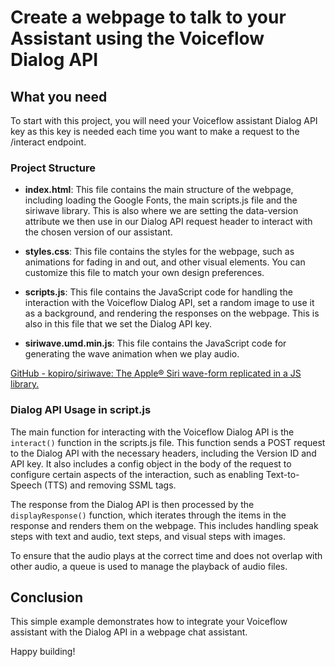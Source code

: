 # Create a webpage to talk to your Assistant using the Voiceflow Dialog API

## What you need

To start with this project, you will need your Voiceflow assistant Dialog API key as this key is needed each time you want to make a request to the /interact endpoint.


### Project Structure

- **index.html**: This file contains the main structure of the webpage, including loading the Google Fonts, the main scripts.js file and the siriwave library.
This is also where we are setting the data-version attribute we then use in our Dialog API request header to interact with the chosen version of our assistant.

- **styles.css**: This file contains the styles for the webpage, such as animations for fading in and out, and other visual elements. You can customize this file to match your own design preferences.

- **scripts.js**: This file contains the JavaScript code for handling the interaction with the Voiceflow Dialog API, set a random image to use it as a background, and rendering the responses on the webpage. This is also in this file that we set the Dialog API key.

- **siriwave.umd.min.js**: This file contains the JavaScript code for generating the wave animation when we play audio.

[GitHub - kopiro/siriwave: The Apple® Siri wave-form replicated in a JS library.](https://github.com/kopiro/siriwave)


### Dialog API Usage in script.js

The main function for interacting with the Voiceflow Dialog API is the `interact()` function in the scripts.js file. This function sends a POST request to the Dialog API with the necessary headers, including the Version ID and API key. It also includes a config object in the body of the request to configure certain aspects of the interaction, such as enabling Text-to-Speech (TTS) and removing SSML tags.

The response from the Dialog API is then processed by the `displayResponse()` function, which iterates through the items in the response and renders them on the webpage. This includes handling speak steps with text and audio, text steps, and visual steps with images.

To ensure that the audio plays at the correct time and does not overlap with other audio, a queue is used to manage the playback of audio files.

## Conclusion

This simple example demonstrates how to integrate your Voiceflow assistant with the Dialog API in a webpage chat assistant.

Happy building!
